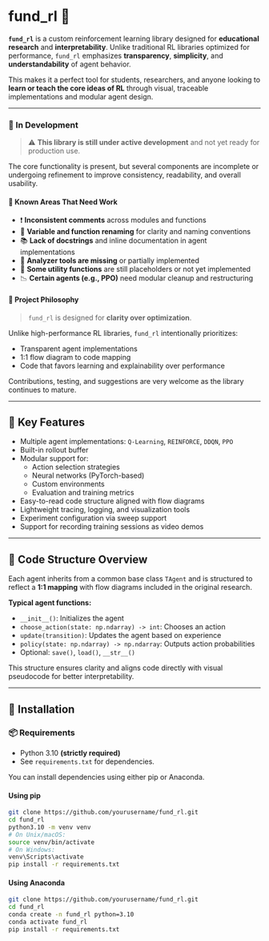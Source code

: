 # fund_rl 🧠

**`fund_rl`** is a custom reinforcement learning library designed for **educational research** and **interpretability**. Unlike traditional RL libraries optimized for performance, `fund_rl` emphasizes **transparency**, **simplicity**, and **understandability** of agent behavior.

This makes it a perfect tool for students, researchers, and anyone looking to **learn or teach the core ideas of RL** through visual, traceable implementations and modular agent design.

---

### 🚧 In Development

> ⚠️ **This library is still under active development** and not yet ready for production use.

The core functionality is present, but several components are incomplete or undergoing refinement to improve consistency, readability, and overall usability.

#### 🔧 Known Areas That Need Work

- ❗ **Inconsistent comments** across modules and functions
- 📝 **Variable and function renaming** for clarity and naming conventions
- 📚 **Lack of docstrings** and inline documentation in agent implementations
- 🧪 **Analyzer tools are missing** or partially implemented
- 🧱 **Some utility functions** are still placeholders or not yet implemented
- 📉 **Certain agents (e.g., PPO)** need modular cleanup and restructuring

#### 🧠 Project Philosophy

> `fund_rl` is designed for **clarity over optimization**.

Unlike high-performance RL libraries, `fund_rl` intentionally prioritizes:

- Transparent agent implementations
- 1:1 flow diagram to code mapping
- Code that favors learning and explainability over performance

Contributions, testing, and suggestions are very welcome as the library continues to mature.

---

## 🧩 Key Features

- Multiple agent implementations: `Q-Learning`, `REINFORCE`, `DDQN`, `PPO`
- Built-in rollout buffer
- Modular support for:
  - Action selection strategies
  - Neural networks (PyTorch-based)
  - Custom environments
  - Evaluation and training metrics
- Easy-to-read code structure aligned with flow diagrams
- Lightweight tracing, logging, and visualization tools
- Experiment configuration via sweep support
- Support for recording training sessions as video demos

---

## 📁 Code Structure Overview

Each agent inherits from a common base class `TAgent` and is structured to reflect a **1:1 mapping** with flow diagrams included in the original research.

**Typical agent functions:**
- `__init__()`: Initializes the agent
- `choose_action(state: np.ndarray) -> int`: Chooses an action
- `update(transition)`: Updates the agent based on experience
- `policy(state: np.ndarray) -> np.ndarray`: Outputs action probabilities
- Optional: `save()`, `load()`, `__str__()`

This structure ensures clarity and aligns code directly with visual pseudocode for better interpretability.

---

## 🚀 Installation

### 📦 Requirements

- Python 3.10 **(strictly required)**
- See `requirements.txt` for dependencies.

You can install dependencies using either pip or Anaconda.

#### Using pip

```bash
git clone https://github.com/yourusername/fund_rl.git
cd fund_rl
python3.10 -m venv venv
# On Unix/macOS:
source venv/bin/activate
# On Windows:
venv\Scripts\activate
pip install -r requirements.txt
```

#### Using Anaconda

```bash
git clone https://github.com/yourusername/fund_rl.git
cd fund_rl
conda create -n fund_rl python=3.10
conda activate fund_rl
pip install -r requirements.txt
```